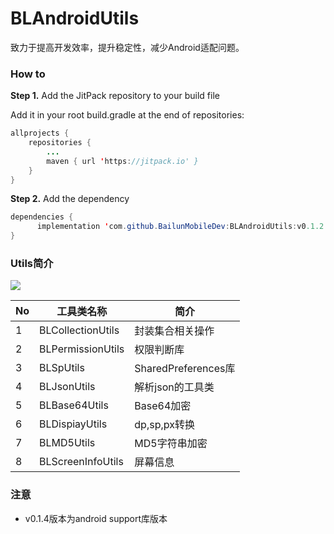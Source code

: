 # BLAndroidUtils

致力于提高开发效率，提升稳定性，减少Android适配问题。

### How to

**Step 1.** Add the JitPack repository to your build file

Add it in your root build.gradle at the end of repositories:
```java
allprojects {
	repositories {
		...
		maven { url 'https://jitpack.io' }
	}
}
```
	
**Step 2.** Add the dependency
```java
dependencies {
	  implementation 'com.github.BailunMobileDev:BLAndroidUtils:v0.1.2'
}
```

### Utils简介


 [![](https://jitpack.io/v/BailunMobileDev/BLAndroidUtils.svg)](https://jitpack.io/#BailunMobileDev/BLAndroidUtils)

|No|工具类名称|简介|
|---|---|---|
|1|BLCollectionUtils|封装集合相关操作|
|2|BLPermissionUtils|权限判断库|
|3|BLSpUtils|SharedPreferences库|
|4|BLJsonUtils|解析json的工具类|
|5|BLBase64Utils|Base64加密|
|6|BLDispiayUtils|dp,sp,px转换|
|7|BLMD5Utils|MD5字符串加密|
|8|BLScreenInfoUtils|屏幕信息|

### 注意
- v0.1.4版本为android support库版本

